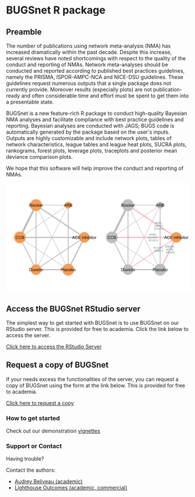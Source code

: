 # BUGSnet R package

## Preamble

The number of publications using network meta-analysis (NMA) has increased dramatically within the past decade. Despite this increase, several reviews have noted shortcomings with respect to the quality of the conduct and reporting of NMAs. Network meta-analyses should be conducted and reported according to published best practices guidelines, namely the PRISMA, ISPOR-AMPC-NCA and NICE-DSU guidelines. These guidelines request numerous outputs that a single package does not currently provide. Moreover results (especially plots) are not publication-ready and often considerable time and effort must be spent to get them into a presentable state. 

BUGSnet is a new feature-rich R package to conduct high-quality Bayesian NMA analyses and facilitate compliance with best practice guidelines and reporting. Bayesian analyses are conducted with JAGS; BUGS code is automatically generated by the package based on the user's inputs. Outputs are highly customizable and include network plots, tables of network characteristics, league tables and league heat plots, SUCRA plots, rankograms, forest plots, leverage plots, traceplots and posterior mean deviance comparison plots.

We hope that this software will help improve the conduct and reporting of NMAs.

![Network plot](network.png)

## **Access the BUGSnet RStudio server**

The simplest way to get started with BUGSnet is to use BUGSnet on our RStudio server. This is provided for free to academia. Click the link below to access the server.

[Click here to access the RStudio Server](https://user1.bugsnet.eviviz.com/)


## **Request a copy of BUGSnet**

If your needs excess the functionalities of the server, you can request a copy of BUGSnet using the form at the link below. This is provided for free to academia.

[Click here to request a copy](http://www.lighthouseoutcomes.com/bugsnet-download/)

### How to get started

Check out our demonstration [vignettes](vignettes) 

### Support or Contact

Having trouble? 

Contact the authors: 
- [Audrey Beliveau (academic)](https://uwaterloo.ca/statistics-and-actuarial-science/about/people/a2belive)
- [Lighthouse Outcomes (academic, commercial)](http://www.lighthouseoutcomes.com/bugsnet/)
